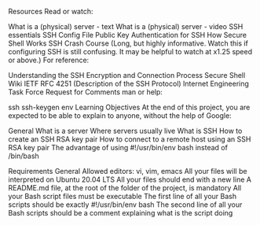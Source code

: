 Resources
Read or watch:

What is a (physical) server - text
What is a (physical) server - video
SSH essentials
SSH Config File
Public Key Authentication for SSH
How Secure Shell Works
SSH Crash Course (Long, but highly informative. Watch this if configuring SSH is still confusing. It may be helpful to watch at x1.25 speed or above.)
For reference:

Understanding the SSH Encryption and Connection Process
Secure Shell Wiki
IETF RFC 4251 (Description of the SSH Protocol)
Internet Engineering Task Force
Request for Comments
man or help:

ssh
ssh-keygen
env
Learning Objectives
At the end of this project, you are expected to be able to explain to anyone, without the help of Google:

General
What is a server
Where servers usually live
What is SSH
How to create an SSH RSA key pair
How to connect to a remote host using an SSH RSA key pair
The advantage of using #!/usr/bin/env bash instead of /bin/bash

Requirements
General
Allowed editors: vi, vim, emacs
All your files will be interpreted on Ubuntu 20.04 LTS
All your files should end with a new line
A README.md file, at the root of the folder of the project, is mandatory
All your Bash script files must be executable
The first line of all your Bash scripts should be exactly #!/usr/bin/env bash
The second line of all your Bash scripts should be a comment explaining what is the script doing
